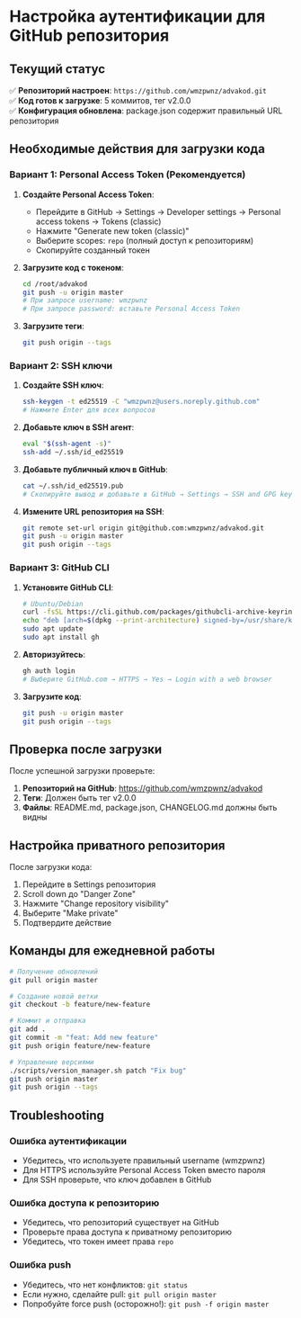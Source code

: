 # Настройка аутентификации для GitHub репозитория

## Текущий статус

✅ **Репозиторий настроен**: `https://github.com/wmzpwnz/advakod.git`  
✅ **Код готов к загрузке**: 5 коммитов, тег v2.0.0  
✅ **Конфигурация обновлена**: package.json содержит правильный URL репозитория  

## Необходимые действия для загрузки кода

### Вариант 1: Personal Access Token (Рекомендуется)

1. **Создайте Personal Access Token**:
   - Перейдите в GitHub → Settings → Developer settings → Personal access tokens → Tokens (classic)
   - Нажмите "Generate new token (classic)"
   - Выберите scopes: `repo` (полный доступ к репозиториям)
   - Скопируйте созданный токен

2. **Загрузите код с токеном**:
   ```bash
   cd /root/advakod
   git push -u origin master
   # При запросе username: wmzpwnz
   # При запросе password: вставьте Personal Access Token
   ```

3. **Загрузите теги**:
   ```bash
   git push origin --tags
   ```

### Вариант 2: SSH ключи

1. **Создайте SSH ключ**:
   ```bash
   ssh-keygen -t ed25519 -C "wmzpwnz@users.noreply.github.com"
   # Нажмите Enter для всех вопросов
   ```

2. **Добавьте ключ в SSH агент**:
   ```bash
   eval "$(ssh-agent -s)"
   ssh-add ~/.ssh/id_ed25519
   ```

3. **Добавьте публичный ключ в GitHub**:
   ```bash
   cat ~/.ssh/id_ed25519.pub
   # Скопируйте вывод и добавьте в GitHub → Settings → SSH and GPG keys
   ```

4. **Измените URL репозитория на SSH**:
   ```bash
   git remote set-url origin git@github.com:wmzpwnz/advakod.git
   git push -u origin master
   git push origin --tags
   ```

### Вариант 3: GitHub CLI

1. **Установите GitHub CLI**:
   ```bash
   # Ubuntu/Debian
   curl -fsSL https://cli.github.com/packages/githubcli-archive-keyring.gpg | sudo dd of=/usr/share/keyrings/githubcli-archive-keyring.gpg
   echo "deb [arch=$(dpkg --print-architecture) signed-by=/usr/share/keyrings/githubcli-archive-keyring.gpg] https://cli.github.com/packages stable main" | sudo tee /etc/apt/sources.list.d/github-cli.list > /dev/null
   sudo apt update
   sudo apt install gh
   ```

2. **Авторизуйтесь**:
   ```bash
   gh auth login
   # Выберите GitHub.com → HTTPS → Yes → Login with a web browser
   ```

3. **Загрузите код**:
   ```bash
   git push -u origin master
   git push origin --tags
   ```

## Проверка после загрузки

После успешной загрузки проверьте:

1. **Репозиторий на GitHub**: https://github.com/wmzpwnz/advakod
2. **Теги**: Должен быть тег v2.0.0
3. **Файлы**: README.md, package.json, CHANGELOG.md должны быть видны

## Настройка приватного репозитория

После загрузки кода:

1. Перейдите в Settings репозитория
2. Scroll down до "Danger Zone"
3. Нажмите "Change repository visibility"
4. Выберите "Make private"
5. Подтвердите действие

## Команды для ежедневной работы

```bash
# Получение обновлений
git pull origin master

# Создание новой ветки
git checkout -b feature/new-feature

# Коммит и отправка
git add .
git commit -m "feat: Add new feature"
git push origin feature/new-feature

# Управление версиями
./scripts/version_manager.sh patch "Fix bug"
git push origin master
git push origin --tags
```

## Troubleshooting

### Ошибка аутентификации
- Убедитесь, что используете правильный username (wmzpwnz)
- Для HTTPS используйте Personal Access Token вместо пароля
- Для SSH проверьте, что ключ добавлен в GitHub

### Ошибка доступа к репозиторию
- Убедитесь, что репозиторий существует на GitHub
- Проверьте права доступа к приватному репозиторию
- Убедитесь, что токен имеет права `repo`

### Ошибка push
- Убедитесь, что нет конфликтов: `git status`
- Если нужно, сделайте pull: `git pull origin master`
- Попробуйте force push (осторожно!): `git push -f origin master`
